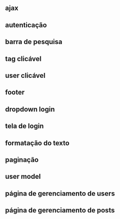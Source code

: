 ## ajax
## autenticação
## barra de pesquisa
## tag clicável
## user clicável
## footer
## dropdown login
## tela de login
## formatação do texto
## paginação
## user model
## página de gerenciamento de users
## página de gerenciamento de posts